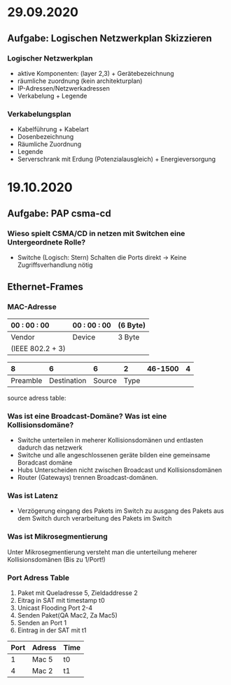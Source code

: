 # 29.09.2020

## Aufgabe: Logischen Netzwerkplan Skizzieren

### Logischer Netzwerkplan

- aktive Komponenten: (layer 2,3) + Gerätebezeichnung
- räumliche zuordnung (kein architekturplan)
- IP-Adressen/Netzwerkadressen
- Verkabelung + Legende

### Verkabelungsplan

- Kabelführung + Kabelart
- Dosenbezeichnung
- Räumliche Zuordnung
- Legende
- Serverschrank mit Erdung (Potenzialausgleich) + Energieversorgung

# 19.10.2020

## Aufgabe: PAP csma-cd

### Wieso spielt CSMA/CD in netzen mit Switchen eine Untergeordnete Rolle?

- Switche (Logisch: Stern) Schalten die Ports direkt -> Keine Zugriffsverhandlung nötig

## Ethernet-Frames

### MAC-Adresse

| 00 : 00 : 00 | 00 : 00 : 00 | (6 Byte) |
| :- | :- | :- |
| Vendor | Device | 3 Byte |
| (IEEE 802.2 + 3) |   |   |

| 8 | 6 | 6 | 2 | 46-1500 | 4 |
| :- | :- | :- | :- | :- | :- |
| Preamble | Destination | Source | Type |   |   |

source adress table:



### Was ist eine Broadcast-Domäne? Was ist eine Kollisionsdomäne?

- Switche unterteilen in meherer Kollisionsdomänen und entlasten dadurch das netzwerk
- Switche und alle angeschlossenen geräte bilden eine gemeinsame Boradcast domäne
- Hubs Unterscheiden nicht zwischen Broadcast und Kollisionsdomänen
- Router (Gateways) trennen Broadcast-domänen.

### Was ist Latenz

- Verzögerung eingang des Pakets im Switch zu ausgang des Pakets aus dem Switch durch verarbeitung des Pakets im Switch

### Was ist Mikrosegmentierung

Unter Mikrosegmentierung versteht man die unterteilung meherer Kollisionsdomänen (Bis zu 1/Port!)

### Port Adress Table

1. Paket mit Queladresse 5, Zieldaddresse 2
2. Eitrag in SAT mit timestamp t0
3. Unicast Flooding
   Port 2-4
4. Senden Paket(QA Mac2, Za Mac5)
5. Senden an Port 1
6. Eintrag in der SAT mit t1

|Port | Adress | Time |
|:- | :- | :- |
|1 | Mac 5| t0|
|4 |Mac 2| t1 |





